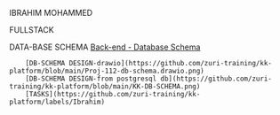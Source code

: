 IBRAHIM MOHAMMED

FULLSTACK

   DATA-BASE SCHEMA
        [Back-end - Database Schema](https://github.com/zuri-training/kk-platform/issues/17)
        
        [DB-SCHEMA DESIGN-drawio](https://github.com/zuri-training/kk-platform/blob/main/Proj-112-db-schema.drawio.png)
        [DB-SCHEMA DESIGN-from postgresql db](https://github.com/zuri-training/kk-platform/blob/main/KK-DB-SCHEMA.png)
        [TASKS](https://github.com/zuri-training/kk-platform/labels/Ibrahim)






